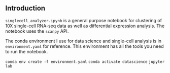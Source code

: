 ## Introduction

`singlecell_analyzer.ipynb` is a general purpose notebook for clustering of 10X single-cell RNA-seq data as well as differential expression analysis. The notebook uses the `scanpy` API.

The conda environment I use for data science and single-cell analysis is in `environment.yaml` for reference. This environment has all the tools you need to run the notebook.

`conda env create -f environment.yaml`
`conda activate datascience`
`jupyter lab`

